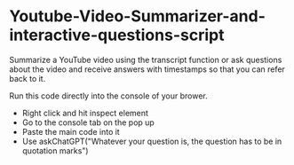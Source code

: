 # Youtube-Video-Summarizer-and-interactive-questions-script
Summarize a YouTube video using the transcript function or ask questions about the video and receive answers with timestamps so that you can refer back to it.

Run this code directly into the console of your brower.
- Right click and hit inspect element
- Go to the console tab on the pop up
- Paste the main code into it
- Use askChatGPT("Whatever your question is, the question has to be in quotation marks")
